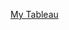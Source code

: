 [My Tableau](https://public.tableau.com/profile/alan.zhang2658#!/vizhome/AirBnbDashboard_15899436478370/Dashboard1)
